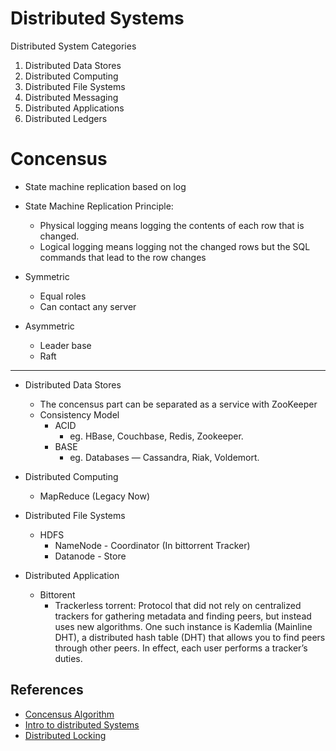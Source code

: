 # Distributed Systems

Distributed System Categories 
1. Distributed Data Stores
2. Distributed Computing
3. Distributed File Systems
4. Distributed Messaging
5. Distributed Applications
6. Distributed Ledgers


# Concensus
- State machine replication based on log
- State Machine Replication Principle:
    -  Physical logging means logging the contents of each row that is changed. 
    - Logical logging means logging not the changed rows but the SQL commands that lead to the row changes

- Symmetric
    - Equal roles
    - Can contact any server
- Asymmetric
    - Leader base
    - Raft 

---    

- Distributed Data Stores
    - The concensus part can be separated as a service with ZooKeeper
    - Consistency Model
        - ACID
            - eg. HBase, Couchbase, Redis, Zookeeper.
        - BASE
            - eg. Databases — Cassandra, Riak, Voldemort.

- Distributed Computing
    - MapReduce (Legacy Now)      
- Distributed File Systems
    - HDFS
        - NameNode - Coordinator (In bittorrent Tracker)
        - Datanode - Store
        
- Distributed Application
    - Bittorent
        - Trackerless torrent: Protocol that did not rely on centralized trackers for gathering metadata and finding peers, but instead uses new algorithms. One such instance is Kademlia (Mainline DHT), a distributed hash table (DHT) that allows you to find peers through other peers. In effect, each user performs a tracker’s duties.

 ## References
 - [Concensus  Algorithm](https://blog.mi.hdm-stuttgart.de/index.php/2019/03/17/consensus-protocols-a-key-to-cluster-management/)
 - [Intro to distributed Systems](https://medium.com/better-programming/a-thorough-introduction-to-distributed-systems-3b91562c9b3c)
 - [Distributed Locking](https://www.linkedin.com/advice/0/what-some-common-distributed-locking-patterns)
